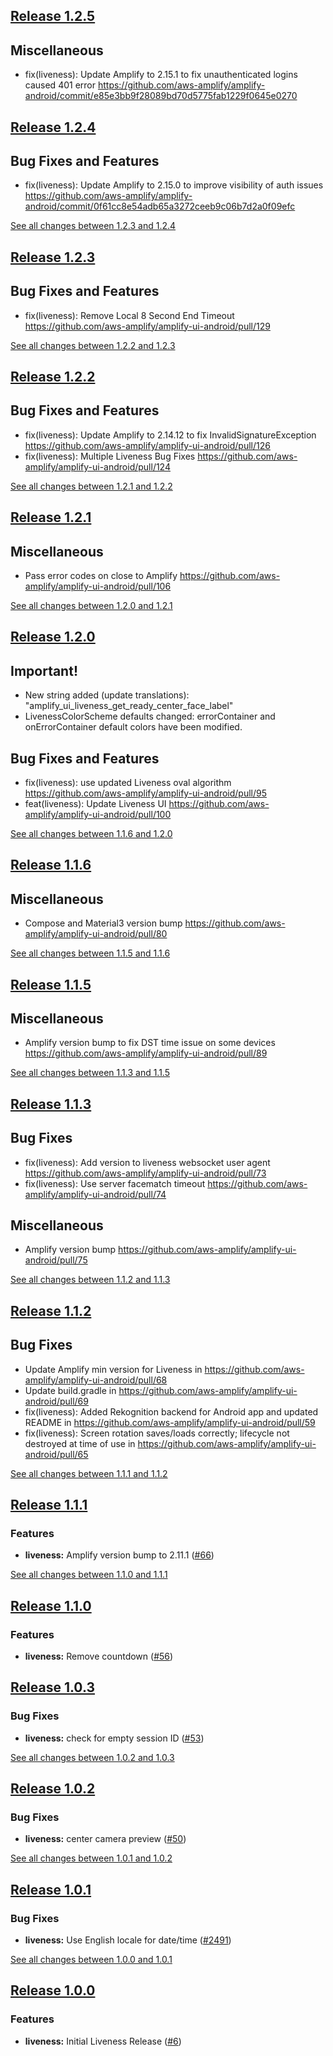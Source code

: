 ## [Release 1.2.5](https://github.com/aws-amplify/amplify-ui-android/releases/tag/release_liveness_v1.2.5)

## Miscellaneous
* fix(liveness): Update Amplify to 2.15.1 to fix unauthenticated logins caused 401 error https://github.com/aws-amplify/amplify-android/commit/e85e3bb9f28089bd70d5775fab1229f0645e0270

## [Release 1.2.4](https://github.com/aws-amplify/amplify-ui-android/releases/tag/release_liveness_v1.2.4)

## Bug Fixes and Features
* fix(liveness): Update Amplify to 2.15.0 to improve visibility of auth issues https://github.com/aws-amplify/amplify-android/commit/0f61cc8e54adb65a3272ceeb9c06b7d2a0f09efc

[See all changes between 1.2.3 and 1.2.4](https://github.com/aws-amplify/amplify-ui-android/compare/release_liveness_v1.2.3...release-liveness-1.2.4)

## [Release 1.2.3](https://github.com/aws-amplify/amplify-ui-android/releases/tag/release_liveness_v1.2.3)

## Bug Fixes and Features
* fix(liveness): Remove Local 8 Second End Timeout https://github.com/aws-amplify/amplify-ui-android/pull/129

[See all changes between 1.2.2 and 1.2.3](https://github.com/aws-amplify/amplify-ui-android/compare/release_liveness_v1.2.2...release-liveness-1.2.3)

## [Release 1.2.2](https://github.com/aws-amplify/amplify-ui-android/releases/tag/release_liveness_v1.2.2)

## Bug Fixes and Features
* fix(liveness): Update Amplify to 2.14.12 to fix InvalidSignatureException https://github.com/aws-amplify/amplify-ui-android/pull/126
* fix(liveness): Multiple Liveness Bug Fixes https://github.com/aws-amplify/amplify-ui-android/pull/124

[See all changes between 1.2.1 and 1.2.2](https://github.com/aws-amplify/amplify-ui-android/compare/release_liveness_v1.2.1...release-liveness-1.2.2)

## [Release 1.2.1](https://github.com/aws-amplify/amplify-ui-android/releases/tag/release_liveness_v1.2.1)

## Miscellaneous
* Pass error codes on close to Amplify https://github.com/aws-amplify/amplify-ui-android/pull/106

[See all changes between 1.2.0 and 1.2.1](https://github.com/aws-amplify/amplify-ui-android/compare/release_liveness_v1.2.0...release-liveness-1.2.1)

## [Release 1.2.0](https://github.com/aws-amplify/amplify-ui-android/releases/tag/release_liveness_v1.2.0)

## Important!
* New string added (update translations): "amplify_ui_liveness_get_ready_center_face_label"
* LivenessColorScheme defaults changed: errorContainer and onErrorContainer default colors have been modified.

## Bug Fixes and Features
* fix(liveness): use updated Liveness oval algorithm https://github.com/aws-amplify/amplify-ui-android/pull/95
* feat(liveness): Update Liveness UI https://github.com/aws-amplify/amplify-ui-android/pull/100

[See all changes between 1.1.6 and 1.2.0](https://github.com/aws-amplify/amplify-ui-android/compare/release_liveness_v1.1.6...release-liveness-1.2.0)

## [Release 1.1.6](https://github.com/aws-amplify/amplify-ui-android/releases/tag/release_liveness_v1.1.6)

## Miscellaneous
* Compose and Material3 version bump https://github.com/aws-amplify/amplify-ui-android/pull/80

[See all changes between 1.1.5 and 1.1.6](https://github.com/aws-amplify/amplify-ui-android/compare/release_liveness_v1.1.5...release_liveness_v1.1.6)

## [Release 1.1.5](https://github.com/aws-amplify/amplify-ui-android/releases/tag/release_liveness_v1.1.5)

## Miscellaneous
* Amplify version bump to fix DST time issue on some devices https://github.com/aws-amplify/amplify-ui-android/pull/89

[See all changes between 1.1.3 and 1.1.5](https://github.com/aws-amplify/amplify-ui-android/compare/release_liveness_v1.1.5...release_liveness_v1.1.3)

## [Release 1.1.3](https://github.com/aws-amplify/amplify-ui-android/releases/tag/release_liveness_v1.1.3)

## Bug Fixes
* fix(liveness): Add version to liveness websocket user agent https://github.com/aws-amplify/amplify-ui-android/pull/73
* fix(liveness): Use server facematch timeout https://github.com/aws-amplify/amplify-ui-android/pull/74

## Miscellaneous
* Amplify version bump https://github.com/aws-amplify/amplify-ui-android/pull/75

[See all changes between 1.1.2 and 1.1.3](https://github.com/aws-amplify/amplify-ui-android/compare/release_liveness_v1.1.2...release_liveness_v1.1.3)

## [Release 1.1.2](https://github.com/aws-amplify/amplify-ui-android/releases/tag/release_liveness_v1.1.2)
## Bug Fixes
* Update Amplify min version for Liveness in https://github.com/aws-amplify/amplify-ui-android/pull/68
* Update build.gradle in https://github.com/aws-amplify/amplify-ui-android/pull/69
* fix(liveness): Added Rekognition backend for Android app and updated README in https://github.com/aws-amplify/amplify-ui-android/pull/59
* fix(liveness): Screen rotation saves/loads correctly; lifecycle not destroyed at time of use in https://github.com/aws-amplify/amplify-ui-android/pull/65

[See all changes between 1.1.1 and 1.1.2](https://github.com/aws-amplify/amplify-ui-android/compare/release_liveness_v1.1.1...release_liveness_v1.1.2)

## [Release 1.1.1](https://github.com/aws-amplify/amplify-ui-android/releases/tag/release_liveness_v1.1.1)

### Features
- **liveness:** Amplify version bump to 2.11.1 ([#66](https://github.com/aws-amplify/amplify-ui-android/pull/66))

[See all changes between 1.1.0 and 1.1.1](https://github.com/aws-amplify/amplify-ui-android/compare/release_liveness_v1.1.0...release_liveness_v1.1.1)

## [Release 1.1.0](https://github.com/aws-amplify/amplify-ui-android/releases/tag/release_liveness_v1.1.0)

### Features
- **liveness:** Remove countdown ([#56](https://github.com/aws-amplify/amplify-ui-android/pull/56))

## [Release 1.0.3](https://github.com/aws-amplify/amplify-ui-android/releases/tag/release_liveness_v1.0.3)

### Bug Fixes
- **liveness:** check for empty session ID ([#53](https://github.com/aws-amplify/amplify-ui-android/issues/53))

[See all changes between 1.0.2 and 1.0.3](https://github.com/aws-amplify/amplify-ui-android/compare/release_liveness_v1.0.2...release_liveness_v1.0.3)

## [Release 1.0.2](https://github.com/aws-amplify/amplify-ui-android/releases/tag/release_liveness_v1.0.2)

### Bug Fixes
- **liveness:** center camera preview ([#50](https://github.com/aws-amplify/amplify-ui-android/issues/50))

[See all changes between 1.0.1 and 1.0.2](https://github.com/aws-amplify/amplify-ui-android/compare/release_liveness_v1.0.1...release_liveness_v1.0.2)

## [Release 1.0.1](https://github.com/aws-amplify/amplify-ui-android/releases/tag/release_liveness_v1.0.1)

### Bug Fixes
- **liveness:** Use English locale for date/time ([#2491](https://github.com/aws-amplify/amplify-android/issues/2491))

[See all changes between 1.0.0 and 1.0.1](https://github.com/aws-amplify/amplify-ui-android/compare/release_liveness_v1.0.0...release_liveness_v1.0.1)

## [Release 1.0.0](https://github.com/aws-amplify/amplify-ui-android/releases/tag/release_liveness_v1.0.0)

### Features
- **liveness:** Initial Liveness Release ([#6](https://github.com/aws-amplify/amplify-ui-android/issues/6))
